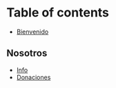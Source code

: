 # Table of contents

* [Bienvenido](README.md)

## Nosotros

* [Info](nosotros/info.md)
* [Donaciones](nosotros/donaciones.md)
